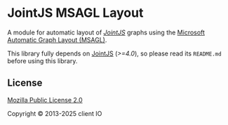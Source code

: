 # JointJS MSAGL Layout

A module for automatic layout of *[JointJS](https://www.jointjs.com)* graphs using the [Microsoft Automatic Graph Layout (MSAGL)](https://github.com/microsoft/msagljs).

This library fully depends on [JointJS](https://github.com/clientio/joint) (*>=4.0*), so please read its `README.md` before using this library.

## License

[Mozilla Public License 2.0](https://www.mozilla.org/en-US/MPL/2.0/)

Copyright © 2013-2025 client IO
